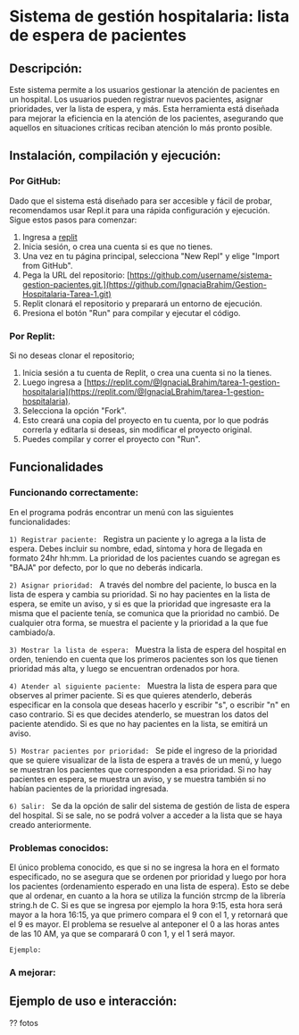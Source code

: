 # Sistema de gestión hospitalaria: lista de espera de pacientes

## Descripción:
Este sistema permite a los usuarios gestionar la atención de pacientes en un hospital. Los usuarios pueden registrar nuevos pacientes, asignar prioridades, ver la lista de espera, y más. Esta herramienta está diseñada para mejorar la eficiencia en la atención de los pacientes, asegurando que aquellos en situaciones críticas reciban atención lo más pronto posible.

## Instalación, compilación y ejecución:
### Por GitHub:
Dado que el sistema está diseñado para ser accesible y fácil de probar, recomendamos usar Repl.it para una rápida configuración y ejecución. Sigue estos pasos para comenzar:
1. Ingresa a [replit](https://repl.it/)
2. Inicia sesión, o crea una cuenta si es que no tienes.
3. Una vez en tu página principal, selecciona "New Repl" y elige "Import from GitHub".
4. Pega la URL del repositorio: [https://github.com/username/sistema-gestion-pacientes.git.](https://github.com/IgnaciaBrahim/Gestion-Hospitalaria-Tarea-1.git)
5. Replit clonará el repositorio y preparará un entorno de ejecución.
6. Presiona el botón "Run" para compilar y ejecutar el código. 

### Por Replit:
Si no deseas clonar el repositorio;
1. Inicia sesión a tu cuenta de Replit, o crea una cuenta si no la tienes.
2. Luego ingresa a [https://replit.com/@IgnaciaLBrahim/tarea-1-gestion-hospitalaria](https://replit.com/@IgnaciaLBrahim/tarea-1-gestion-hospitalaria).
3. Selecciona la opción "Fork".
4. Esto creará una copia del proyecto en tu cuenta, por lo que podrás correrla y editarla si deseas, sin modificar el proyecto original.
5. Puedes compilar y correr el proyecto con "Run".

## Funcionalidades

### Funcionando correctamente:
En el programa podrás encontrar un menú con las siguientes funcionalidades:  

`1) Registrar paciente: ` Registra un paciente y lo agrega a la lista de espera. Debes incluir su nombre, edad, síntoma y hora de llegada en formato 24hr hh:mm. La prioridad de los pacientes cuando se agregan es "BAJA" por defecto, por lo que no deberás indicarla.

`2) Asignar prioridad: `  A través del nombre del paciente, lo busca en la lista de espera y cambia su prioridad. Si no hay pacientes en la lista de espera, se emite un aviso, y si es que la prioridad que ingresaste era la misma que el paciente tenía, se comunica que la prioridad no cambió. De cualquier otra forma, se muestra el paciente y la prioridad a la que fue cambiado/a.

`3) Mostrar la lista de espera: ` Muestra la lista de espera del hospital en orden, teniendo en cuenta que los primeros pacientes son los que tienen prioridad más alta, y luego se encuentran ordenados por hora.

`4) Atender al siguiente paciente: ` Muestra la lista de espera para que observes al primer paciente. Si es que quieres atenderlo, deberás especificar en la consola que deseas hacerlo y escribir "s", o escribir "n" en caso contrario. Si es que decides atenderlo, se muestran los datos del paciente atendido. Si es que no hay pacientes en la lista, se emitirá un aviso.

`5) Mostrar pacientes por prioridad: ` Se pide el ingreso de la prioridad que se quiere visualizar de la lista de espera a través de un menú, y luego se muestran los pacientes que corresponden a esa prioridad. Si no hay pacientes en espera, se muestra un aviso, y se muestra también si no habían pacientes de la prioridad ingresada.

`6) Salir: ` Se da la opción de salir del sistema de gestión de lista de espera del hospital. Si se sale, no se podrá volver a acceder a la lista que se haya creado anteriormente.

### Problemas conocidos:
El único problema conocido, es que si no se ingresa la hora en el formato especificado, no se asegura que se ordenen por prioridad y luego por hora los pacientes (ordenamiento esperado en una lista de espera). Esto se debe que al ordenar, en cuanto a la hora se utiliza la función strcmp de la librería string.h de C. Si es que se ingresa por ejemplo la hora 9:15, esta hora será mayor a la hora 16:15, ya que primero compara el 9 con el 1, y retornará que el 9 es mayor. El problema se resuelve al anteponer el 0 a las horas antes de las 10 AM, ya que se comparará 0 con 1, y el 1 será mayor.

`Ejemplo: `


### A mejorar:

## Ejemplo de uso e interacción:
?? fotos



